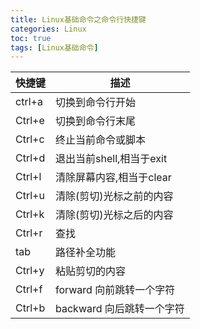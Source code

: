 ```yaml
---
title: Linux基础命令之命令行快捷键
categories: Linux   
toc: true  
tags: [Linux基础命令]
---
```



|快捷键|描述|
|-|-|
|ctrl+a|切换到命令行开始|
|Ctrl+e|切换到命令行末尾|
|Ctrl+c|终止当前命令或脚本|
|Ctrl+d|退出当前shell,相当于exit|
|Ctrl+l|清除屏幕内容,相当于clear|
|Ctrl+u|清除(剪切)光标之前的内容|
|Ctrl+k|清除(剪切)光标之后的内容|
|Ctrl+r|查找|
|tab|路径补全功能|
|Ctrl+y|粘贴剪切的内容|
|Ctrl+f| forward 向前跳转一个字符|
|Ctrl+b|backward 向后跳转一个字符|

